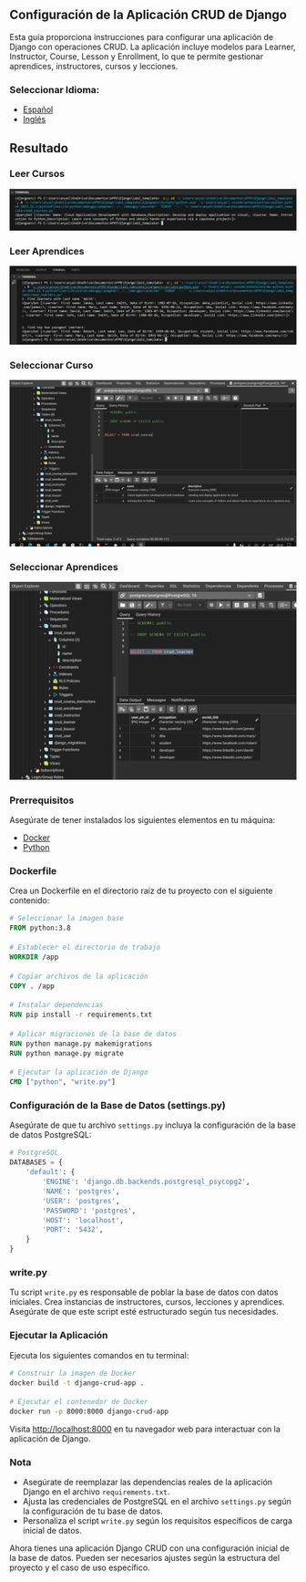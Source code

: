 ## Configuración de la Aplicación CRUD de Django

Esta guía proporciona instrucciones para configurar una aplicación de Django con operaciones CRUD. La aplicación incluye modelos para Learner, Instructor, Course, Lesson y Enrollment, lo que te permite gestionar aprendices, instructores, cursos y lecciones.

### **Seleccionar Idioma:**
- [Español](README-es.md)
- [Inglés](README.md)

## Resultado
### Leer Cursos
![Alt text](docs/read_courses.PNG) 
### Leer Aprendices
![Alt text](docs/read_learninrs.PNG) 
### Seleccionar Curso
![Alt text](docs/select%20courses.PNG) 
### Seleccionar Aprendices
![Alt text](docs/select%20learner.PNG) 


### Prerrequisitos

Asegúrate de tener instalados los siguientes elementos en tu máquina:

- [Docker](https://www.docker.com/get-started)
- [Python](https://www.python.org/downloads/)

### Dockerfile

Crea un Dockerfile en el directorio raíz de tu proyecto con el siguiente contenido:

```dockerfile
# Seleccionar la imagen base
FROM python:3.8

# Establecer el directorio de trabajo
WORKDIR /app

# Copiar archivos de la aplicación
COPY . /app

# Instalar dependencias
RUN pip install -r requirements.txt

# Aplicar migraciones de la base de datos
RUN python manage.py makemigrations
RUN python manage.py migrate

# Ejecutar la aplicación de Django
CMD ["python", "write.py"]
```

### Configuración de la Base de Datos (settings.py)

Asegúrate de que tu archivo `settings.py` incluya la configuración de la base de datos PostgreSQL:

```python
# PostgreSQL
DATABASES = {
    'default': {
        'ENGINE': 'django.db.backends.postgresql_psycopg2',
        'NAME': 'postgres',
        'USER': 'postgres',
        'PASSWORD': 'postgres',
        'HOST': 'localhost',
        'PORT': '5432',
    }
}
```

### write.py

Tu script `write.py` es responsable de poblar la base de datos con datos iniciales. Crea instancias de instructores, cursos, lecciones y aprendices. Asegúrate de que este script esté estructurado según tus necesidades.

### Ejecutar la Aplicación

Ejecuta los siguientes comandos en tu terminal:

```bash
# Construir la imagen de Docker
docker build -t django-crud-app .

# Ejecutar el contenedor de Docker
docker run -p 8000:8000 django-crud-app
```

Visita [http://localhost:8000](http://localhost:8000) en tu navegador web para interactuar con la aplicación de Django.

### Nota

- Asegúrate de reemplazar las dependencias reales de la aplicación Django en el archivo `requirements.txt`.
- Ajusta las credenciales de PostgreSQL en el archivo `settings.py` según la configuración de tu base de datos.
- Personaliza el script `write.py` según los requisitos específicos de carga inicial de datos.

Ahora tienes una aplicación Django CRUD con una configuración inicial de la base de datos. Pueden ser necesarios ajustes según la estructura del proyecto y el caso de uso específico.
